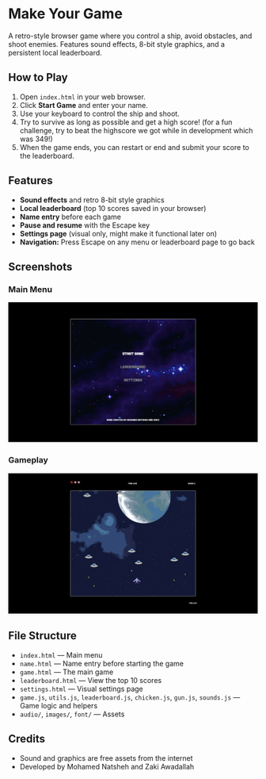 # Make Your Game

A retro-style browser game where you control a ship, avoid obstacles, and shoot enemies. Features sound effects, 8-bit style graphics, and a persistent local leaderboard.

## How to Play

1. Open `index.html` in your web browser.
2. Click **Start Game** and enter your name.
3. Use your keyboard to control the ship and shoot.
4. Try to survive as long as possible and get a high score! (for a fun challenge, try to beat the highscore we got while in development which was 349!)
5. When the game ends, you can restart or end and submit your score to the leaderboard.

## Features

- **Sound effects** and retro 8-bit style graphics
- **Local leaderboard** (top 10 scores saved in your browser)
- **Name entry** before each game
- **Pause and resume** with the Escape key
- **Settings page** (visual only, might make it functional later on)
- **Navigation:** Press Escape on any menu or leaderboard page to go back

## Screenshots

### Main Menu
![Main Menu](screenshots/main-menu.png)

### Gameplay
![Gameplay](screenshots/gameplay.png)

## File Structure

- `index.html` — Main menu
- `name.html` — Name entry before starting the game
- `game.html` — The main game
- `leaderboard.html` — View the top 10 scores
- `settings.html` — Visual settings page
- `game.js`, `utils.js`, `leaderboard.js`, `chicken.js`, `gun.js`, `sounds.js` — Game logic and helpers
- `audio/`, `images/`, `font/` — Assets

## Credits

- Sound and graphics are free assets from the internet
- Developed by Mohamed Natsheh and Zaki Awadallah

